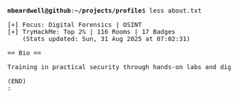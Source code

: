 <pre>

<strong>mbeardwell@github</strong>:<strong>~/projects/profile</strong>$ less about.txt

[+] Focus: Digital Forensics | OSINT
[+] TryHackMe: Top 2% | 116 Rooms | 17 Badges
    (Stats updated: Sun, 31 Aug 2025 at 07:02:31)

== Bio ==

Training in practical security through hands-on labs and digital investigations.

(END)
:
</pre>
